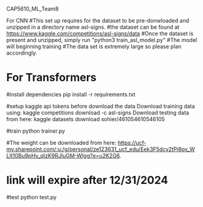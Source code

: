 CAP5610_ML_Team8

For CNN
#This set up requires for the dataset to be pre-donwloaded and unzipped in a directory name asl-signs.
#the dataset can be found at https://www.kaggle.com/competitions/asl-signs/data
#Once the dataset is present and unzipped, simply run "python3 train_asl_model.py"
#The model will beginning training
#The data set is extremely large so please plan accordingly.

# For Transformers
#install dependencies
pip install -r requirements.txt

#setup kaggle api tokens before download the data
Download training data using: kaggle competitions download -c asl-signs
Download testing data from here: kaggle datasets download sohier/461054610546105

#train
python trainer.py

#The weight can be downloaded from here: https://ucf-my.sharepoint.com/:u:/g/personal/ze123631_ucf_edu/Eek3F5dcy2tPi8pv_WLIt10Bu9pHv_qIzK9RJIuGM-WIgg?e=u2K2G6.
# link will expire after 12/31/2024
#test
python test.py
